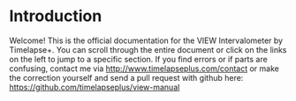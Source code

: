 # Introduction

Welcome!  This is the official documentation for the VIEW Intervalometer by Timelapse+.  You can scroll through the entire document or click on the links on the left to jump to a specific section.  If you find errors or if parts are confusing, contact me via http://www.timelapseplus.com/contact or make the correction yourself and send a pull request with github here: https://github.com/timelapseplus/view-manual